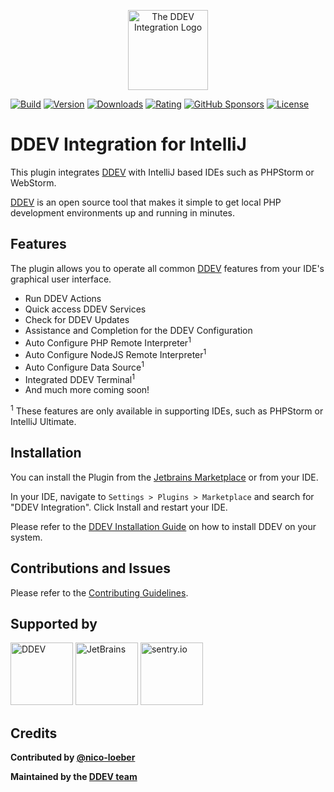 <p align="center">
    <img alt="The DDEV Integration Logo" height="128" src="./src/main/resources/META-INF/pluginIcon.svg" title="DDEV Integration Logo" width="128"/>
</p>

[![Build](https://img.shields.io/github/actions/workflow/status/ddev/ddev-intellij-plugin/build.yml?branch=main "Build")](https://github.com/ddev/ddev-intellij-plugin/actions/workflows/build.yml)
[![Version](https://img.shields.io/jetbrains/plugin/v/18813)](https://plugins.jetbrains.com/plugin/18813-ddev-integration)
[![Downloads](https://img.shields.io/jetbrains/plugin/d/18813)](https://plugins.jetbrains.com/plugin/18813-ddev-integration)
[![Rating](https://img.shields.io/jetbrains/plugin/r/rating/18813)](https://plugins.jetbrains.com/plugin/18813-ddev-integration/reviews)
[![GitHub Sponsors](https://img.shields.io/github/sponsors/nico-loeber?label=Sponsors&logo=Github "Sponsors")](https://github.com/sponsors/nico-loeber?frequency=recurring&sponsor=nico-loeber)
[![License](https://img.shields.io/badge/License-BSD_3--Clause-blue.svg "BSD 3")](https://opensource.org/licenses/BSD-3-Clause)

# DDEV Integration for IntelliJ

This plugin integrates [DDEV](https://github.com/ddev/ddev) with IntelliJ based IDEs such as PHPStorm or WebStorm.

[DDEV](https://github.com/ddev/ddev) is an open source tool that makes it simple to get local PHP development
environments up and running in minutes.

## Features

The plugin allows you to operate all common [DDEV](https://github.com/ddev/ddev) features from your IDE's graphical user
interface.

- Run DDEV Actions
- Quick access DDEV Services
- Check for DDEV Updates
- Assistance and Completion for the DDEV Configuration
- Auto Configure PHP Remote Interpreter<sup>1</sup>
- Auto Configure NodeJS Remote Interpreter<sup>1</sup>
- Auto Configure Data Source<sup>1</sup>
- Integrated DDEV Terminal<sup>1</sup>
- And much more coming soon!

<sup>1</sup> These features are only available in supporting IDEs, such as PHPStorm or IntelliJ Ultimate.

## Installation

You can install the Plugin from the [Jetbrains Marketplace](https://plugins.jetbrains.com/plugin/18813-ddev-integration)
or from your IDE.

In your IDE, navigate to `Settings > Plugins > Marketplace` and search for "DDEV Integration". Click Install and restart
your IDE.

Please refer to the [DDEV Installation Guide](https://ddev.readthedocs.io/en/stable/) on how to install DDEV on your
system.

## Contributions and Issues

Please refer to the [Contributing Guidelines](./CONTRIBUTING.md).

## Supported by

[<img alt="DDEV" height="100" src="https://avatars.githubusercontent.com/u/595986?s=100&v=4" title="DDEV" width="100"/>](https://github.com/ddev)
[<img alt="JetBrains" height="100" src="https://resources.jetbrains.com/storage/products/company/brand/logos/jb_beam.png" title="JetBrains" width="100"/>](https://jb.gg/OpenSourceSupport)
[<img alt="sentry.io" height="100" src="assets/sentry-glyph-dark-100x100.png" title="sentry.io" width="100"/>](https://sentry.io/welcome/)

## Credits

**Contributed by [@nico-loeber](https://github.com/php-perfect)**

**Maintained by the [DDEV team](https://ddev.com/support-ddev/)**
